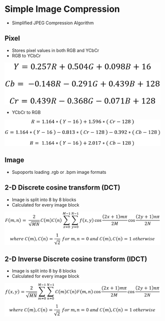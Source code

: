 # Simple Image Compression

- Simplified JPEG Compression Algorithm 

## Pixel
- Stores pixel values in both RGB and YCbCr
- RGB to YCbCr

<p align="center"><img src="img/toYCbCr.png"></p>

- YCbCr to RGB

<p align="center"><img src="img/toRGB.png"></p>

## Image
- Supoports loading .rgb or .bpm image formats

## 2-D Discrete cosine transform (DCT)
- Image is split into 8 by 8 blocks
- Calculated for every image block

<p align="center"><img src="img/DCT.png"></p>

## 2-D Inverse Discrete cosine transform (IDCT)
- Image is split into 8 by 8 blocks
- Calculated for every image block

<p align="center"><img src="img/IDCT.png"></p>

